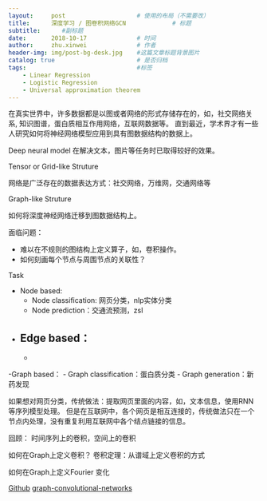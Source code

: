 ```yaml
---
layout:     post   				    # 使用的布局（不需要改）
title:     	深度学习 / 图卷积网络GCN				# 标题 
subtitle:      #副标题
date:       2018-10-17 				# 时间
author:     zhu.xinwei 		    	# 作者
header-img: img/post-bg-desk.jpg 	#这篇文章标题背景图片
catalog: true 						# 是否归档
tags:								#标签
    - Linear Regression
    - Logistic Regression
    - Universal approximation theorem
---
```


在真实世界中，许多数据都是以图或者网络的形式存储存在的，如，社交网络关系, 知识图谱，蛋白质相互作用网络，互联网数据等。 直到最近，学术界才有一些人研究如何将神经网络模型应用到具有图数据结构的数据上。




Deep neural model 在解决文本，图片等任务时已取得较好的效果。

Tensor or Grid-like Struture

网络是广泛存在的数据表达方式：社交网络，万维网，交通网络等

Graph-like Struture

如何将深度神经网络迁移到图数据结构上。


面临问题： 
- 难以在不规则的图结构上定义算子，如，卷积操作。
- 如何刻画每个节点与周围节点的关联性？

Task 
- Node based:
	- Node classification: 网页分类，nlp实体分类
	- Node prediction：交通流预测，zsl
- Edge based：
	-
	-
-Graph based：
	- Graph classification：蛋白质分类
	- Graph generation：新药发现


如果想对网页分类，传统做法：提取网页里面的内容，如，文本信息，使用RNN等序列模型处理。 但是在互联网中，各个网页是相互连接的，传统做法只在一个节点内处理，没有重复利用互联网中各个结点链接的信息。



回顾：
时间序列上的卷积，空间上的卷积

如何在Graph上定义卷积？
卷积定理：从谱域上定义卷积的方式

如何在Graph上定义Fourier 变化



[Github](https://github.com/tkipf/gcn)
[graph-convolutional-networks](http://tkipf.github.io/graph-convolutional-networks/)